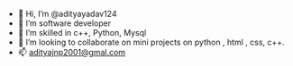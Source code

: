 - 👋 Hi, I’m @adityayadav124
- 👀 I’m software developer 
- 🌱 I’m skilled in c++, Python, Mysql
- 💞️ I’m looking to collaborate on mini projects on python , html , css, c++.
- 📫 adityajnp2001@gmal.com

<!---
adityayadav124/adityayadav124 is a ✨ special ✨ repository because its `README.md` (this file) appears on your GitHub profile.
You can click the Preview link to take a look at your changes.
--->
